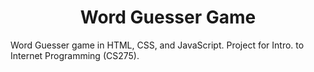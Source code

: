 <div align="center"><h1>Word Guesser Game</h1></div>
Word Guesser game in HTML, CSS, and JavaScript. Project for Intro. to Internet Programming (CS275).

